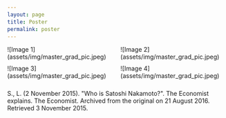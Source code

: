 ```yaml
---
layout: page
title: Poster
permalink: poster
---
```


<div style="display: flex; flex-wrap: wrap; justify-content: space-between;">
  <div style="width: 48%; margin-bottom: 10px;">
    ![Image 1](assets/img/master_grad_pic.jpeg)
  </div>
  <div style="width: 48%; margin-bottom: 10px;">
    ![Image 2](assets/img/master_grad_pic.jpeg)
  </div>
</div>

<div style="display: flex; flex-wrap: wrap; justify-content: space-between;">
  <div style="width: 48%; margin-bottom: 10px;">
    ![Image 3](assets/img/master_grad_pic.jpeg)
  </div>
  <div style="width: 48%; margin-bottom: 10px;">
    ![Image 4](assets/img/master_grad_pic.jpeg)
  </div>
</div>

 S., L. (2 November 2015). "Who is Satoshi Nakamoto?". The Economist explains. The Economist. Archived from the original on 21 August 2016. Retrieved 3 November 2015.
